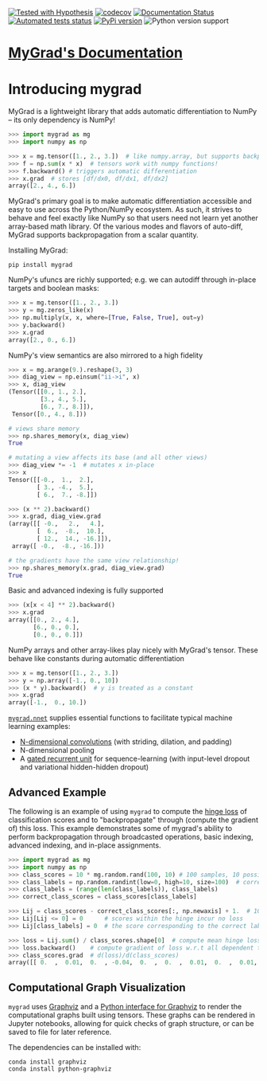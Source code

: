 [![Tested with Hypothesis](https://img.shields.io/badge/hypothesis-tested-brightgreen.svg)](https://hypothesis.readthedocs.io/)
[![codecov](https://codecov.io/gh/rsokl/MyGrad/branch/master/graph/badge.svg)](https://codecov.io/gh/rsokl/MyGrad)
[![Documentation Status](https://readthedocs.org/projects/mygrad/badge/?version=latest)](https://mygrad.readthedocs.io/en/latest/?badge=latest)
[![Automated tests status](https://github.com/rsokl/MyGrad/workflows/Tests/badge.svg)](https://github.com/rsokl/MyGrad/actions?query=workflow%3ATests+branch%3Amaster)
[![PyPi version](https://img.shields.io/pypi/v/mygrad.svg)](https://pypi.python.org/pypi/mygrad)
![Python version support](https://img.shields.io/badge/python-3.7%20&#8208;%203.10-blue.svg)

# [MyGrad's Documentation](https://mygrad.readthedocs.io/en/latest/)


# Introducing mygrad
MyGrad is a lightweight library that adds automatic differentiation to NumPy – its only dependency is NumPy! 

```python
>>> import mygrad as mg
>>> import numpy as np

>>> x = mg.tensor([1., 2., 3.])  # like numpy.array, but supports backprop!
>>> f = np.sum(x * x)  # tensors work with numpy functions!
>>> f.backward() # triggers automatic differentiation 
>>> x.grad  # stores [df/dx0, df/dx1, df/dx2]
array([2., 4., 6.])
```

MyGrad's primary goal is to make automatic differentiation accessible and easy to use across the Python/NumPy ecosystem.
As such, it strives to behave and feel exactly like NumPy so that users need not learn yet another array-based math library.
Of the various modes and flavors of auto-diff, MyGrad supports backpropagation from a scalar quantity.   

Installing MyGrad:

```shell script
pip install mygrad
```

NumPy's ufuncs are richly supported; e.g. we can autodiff through in-place targets and boolean masks:  

```python
>>> x = mg.tensor([1., 2., 3.])
>>> y = mg.zeros_like(x)
>>> np.multiply(x, x, where=[True, False, True], out=y)
>>> y.backward()
>>> x.grad
array([2., 0., 6.])
```

NumPy's view semantics are also mirrored to a high fidelity

```python
>>> x = mg.arange(9.).reshape(3, 3)
>>> diag_view = np.einsum("ii->i", x)
>>> x, diag_view
(Tensor([[0., 1., 2.],
         [3., 4., 5.],
         [6., 7., 8.]]),
 Tensor([0., 4., 8.]))

# views share memory
>>> np.shares_memory(x, diag_view)
True

# mutating a view affects its base (and all other views)
>>> diag_view *= -1  # mutates x in-place
>>> x
Tensor([[-0.,  1.,  2.],
        [ 3., -4.,  5.],
        [ 6.,  7., -8.]])

>>> (x ** 2).backward()
>>> x.grad, diag_view.grad
(array([[ -0.,   2.,   4.],
        [  6.,  -8.,  10.],
        [ 12.,  14., -16.]]),
 array([ -0.,  -8., -16.]))

# the gradients have the same view relationship!
>>> np.shares_memory(x.grad, diag_view.grad)
True
```

Basic and advanced indexing is fully supported

```python
>>> (x[x < 4] ** 2).backward()
>>> x.grad
array([[0., 2., 4.],
       [6., 0., 0.],
       [0., 0., 0.]])
```

NumPy arrays and other array-likes play nicely with MyGrad's tensor. These behave like constants
during automatic differentiation

```python
>>> x = mg.tensor([1., 2., 3.])
>>> y = np.array([-1., 0., 10])
>>> (x * y).backward()  # y is treated as a constant
>>> x.grad
array([-1.,  0., 10.])
```

[`mygrad.nnet`](https://mygrad.readthedocs.io/en/latest/nnet.html) supplies essential functions to facilitate typical machine learning examples:
- [N-dimensional convolutions](https://mygrad.readthedocs.io/en/latest/generated/mygrad.nnet.layers.conv_nd.html) (with striding, dilation, and padding)
- N-dimensional pooling
- A [gated recurrent unit](https://en.wikipedia.org/wiki/Gated_recurrent_unit) for sequence-learning (with input-level
  dropout and variational hidden-hidden dropout)


## Advanced Example
The following is an example of using `mygrad` to compute the [hinge loss](https://en.wikipedia.org/wiki/Hinge_loss) of classification scores and to "backpropagate" through (compute the gradient of) this loss. This example demonstrates some of mygrad's ability to perform backpropagation through broadcasted operations, basic indexing, advanced indexing, and in-place assignments.

```python
>>> import mygrad as mg
>>> import numpy as np
>>> class_scores = 10 * mg.random.rand(100, 10) # 100 samples, 10 possible classes for each
>>> class_labels = np.random.randint(low=0, high=10, size=100)  # correct label for each datum
>>> class_labels = (range(len(class_labels)), class_labels)
>>> correct_class_scores = class_scores[class_labels]

>>> Lij = class_scores - correct_class_scores[:, np.newaxis] + 1.  # 100x10 margins
>>> Lij[Lij <= 0] = 0      # scores within the hinge incur no loss
>>> Lij[class_labels] = 0  # the score corresponding to the correct label incurs no loss

>>> loss = Lij.sum() / class_scores.shape[0]  # compute mean hinge loss
>>> loss.backward()    # compute gradient of loss w.r.t all dependent tensors
>>> class_scores.grad  # d(loss)/d(class_scores)
array([[ 0.  ,  0.01,  0.  , -0.04,  0.  ,  0.  ,  0.01,  0.  ,  0.01, 0.01], ...])
```

## Computational Graph Visualization
`mygrad` uses [Graphviz](http://www.graphviz.org) and a [Python interface for Graphviz](https://graphviz.readthedocs.io/en/stable/) to render the computational graphs built using tensors. These graphs can be rendered in Jupyter notebooks, allowing for quick checks of graph structure, or can be saved to file for later reference.

The dependencies can be installed with:

```shell
conda install graphviz
conda install python-graphviz
```
